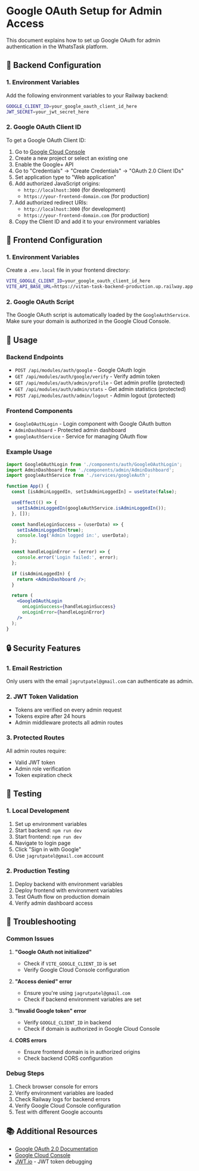 # Google OAuth Setup for Admin Access

This document explains how to set up Google OAuth for admin authentication in the WhatsTask platform.

## 🔐 Backend Configuration

### 1. Environment Variables

Add the following environment variables to your Railway backend:

```bash
GOOGLE_CLIENT_ID=your_google_oauth_client_id_here
JWT_SECRET=your_jwt_secret_here
```

### 2. Google OAuth Client ID

To get a Google OAuth Client ID:

1. Go to [Google Cloud Console](https://console.cloud.google.com/)
2. Create a new project or select an existing one
3. Enable the Google+ API
4. Go to "Credentials" → "Create Credentials" → "OAuth 2.0 Client IDs"
5. Set application type to "Web application"
6. Add authorized JavaScript origins:
   - `http://localhost:3000` (for development)
   - `https://your-frontend-domain.com` (for production)
7. Add authorized redirect URIs:
   - `http://localhost:3000` (for development)
   - `https://your-frontend-domain.com` (for production)
8. Copy the Client ID and add it to your environment variables

## 🎨 Frontend Configuration

### 1. Environment Variables

Create a `.env.local` file in your frontend directory:

```bash
VITE_GOOGLE_CLIENT_ID=your_google_oauth_client_id_here
VITE_API_BASE_URL=https://vitan-task-backend-production.up.railway.app
```

### 2. Google OAuth Script

The Google OAuth script is automatically loaded by the `GoogleAuthService`. Make sure your domain is authorized in the Google Cloud Console.

## 🚀 Usage

### Backend Endpoints

- `POST /api/modules/auth/google` - Google OAuth login
- `GET /api/modules/auth/google/verify` - Verify admin token
- `GET /api/modules/auth/admin/profile` - Get admin profile (protected)
- `GET /api/modules/auth/admin/stats` - Get admin statistics (protected)
- `POST /api/modules/auth/admin/logout` - Admin logout (protected)

### Frontend Components

- `GoogleOAuthLogin` - Login component with Google OAuth button
- `AdminDashboard` - Protected admin dashboard
- `googleAuthService` - Service for managing OAuth flow

### Example Usage

```jsx
import GoogleOAuthLogin from './components/auth/GoogleOAuthLogin';
import AdminDashboard from './components/admin/AdminDashboard';
import googleAuthService from './services/googleAuth';

function App() {
  const [isAdminLoggedIn, setIsAdminLoggedIn] = useState(false);

  useEffect(() => {
    setIsAdminLoggedIn(googleAuthService.isAdminLoggedIn());
  }, []);

  const handleLoginSuccess = (userData) => {
    setIsAdminLoggedIn(true);
    console.log('Admin logged in:', userData);
  };

  const handleLoginError = (error) => {
    console.error('Login failed:', error);
  };

  if (isAdminLoggedIn) {
    return <AdminDashboard />;
  }

  return (
    <GoogleOAuthLogin
      onLoginSuccess={handleLoginSuccess}
      onLoginError={handleLoginError}
    />
  );
}
```

## 🔒 Security Features

### 1. Email Restriction

Only users with the email `jagrutpatel@gmail.com` can authenticate as admin.

### 2. JWT Token Validation

- Tokens are verified on every admin request
- Tokens expire after 24 hours
- Admin middleware protects all admin routes

### 3. Protected Routes

All admin routes require:
- Valid JWT token
- Admin role verification
- Token expiration check

## 🧪 Testing

### 1. Local Development

1. Set up environment variables
2. Start backend: `npm run dev`
3. Start frontend: `npm run dev`
4. Navigate to login page
5. Click "Sign in with Google"
6. Use `jagrutpatel@gmail.com` account

### 2. Production Testing

1. Deploy backend with environment variables
2. Deploy frontend with environment variables
3. Test OAuth flow on production domain
4. Verify admin dashboard access

## 🚨 Troubleshooting

### Common Issues

1. **"Google OAuth not initialized"**
   - Check if `VITE_GOOGLE_CLIENT_ID` is set
   - Verify Google Cloud Console configuration

2. **"Access denied" error**
   - Ensure you're using `jagrutpatel@gmail.com`
   - Check if backend environment variables are set

3. **"Invalid Google token" error**
   - Verify `GOOGLE_CLIENT_ID` in backend
   - Check if domain is authorized in Google Cloud Console

4. **CORS errors**
   - Ensure frontend domain is in authorized origins
   - Check backend CORS configuration

### Debug Steps

1. Check browser console for errors
2. Verify environment variables are loaded
3. Check Railway logs for backend errors
4. Verify Google Cloud Console configuration
5. Test with different Google accounts

## 📚 Additional Resources

- [Google OAuth 2.0 Documentation](https://developers.google.com/identity/protocols/oauth2)
- [Google Cloud Console](https://console.cloud.google.com/)
- [JWT.io](https://jwt.io/) - JWT token debugging
